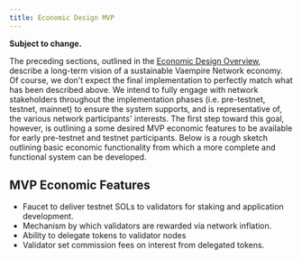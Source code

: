 ```yaml
---
title: Economic Design MVP
---
```


**Subject to change.**

The preceding sections, outlined in the
[Economic Design Overview](ed_overview.md),
describe a long-term vision of a sustainable Vaempire Network economy.
Of course, we don't expect the final implementation to perfectly match what has
been described above. We intend to fully engage with network stakeholders
throughout the implementation phases \(i.e. pre-testnet, testnet, mainnet\)
to ensure the system supports, and is representative of, the various network
participants' interests. The first step toward this goal, however, is outlining
a some desired MVP economic features to be available for early pre-testnet and
testnet participants. Below is a rough sketch outlining basic economic
functionality from which a more complete and functional system can be developed.

## MVP Economic Features

- Faucet to deliver testnet SOLs to validators for staking and application development.
- Mechanism by which validators are rewarded via network inflation.
- Ability to delegate tokens to validator nodes
- Validator set commission fees on interest from delegated tokens.
